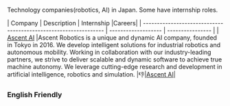 Technology companies(robotics, AI) in Japan. Some have internship roles.


| Company | Description  | Internship |Careers|
| ---------------------------------------------------------------- | ------------------- | ---------------- |
| [Ascent AI](https://ascent.ai/) |Ascent Robotics is a unique and dynamic AI company, founded in Tokyo in 2016. We develop intelligent solutions for  industrial robotics and autonomous mobility. Working in collaboration with our industry-leading partners, we strive to deliver scalable and dynamic software to achieve true machine autonomy. We leverage cutting-edge research and development in artificial intelligence, robotics and simulation.
|:thumbsdown:|[Ascent AI](https://ascent.ai/)|


### English Friendly
